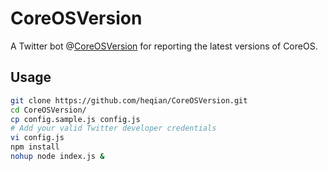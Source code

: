 # CoreOSVersion
A Twitter bot @[CoreOSVersion](https://twitter.com/coreosversion) for reporting the latest versions of CoreOS.

## Usage
```sh
git clone https://github.com/heqian/CoreOSVersion.git
cd CoreOSVersion/
cp config.sample.js config.js
# Add your valid Twitter developer credentials
vi config.js
npm install
nohup node index.js &
```
